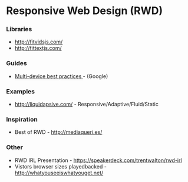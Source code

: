 # Responsive Web Design (RWD)


### Libraries
* http://fitvidsjs.com/
* http://fittextjs.com/

### Guides
* [Multi-device best practices  ](https://developers.google.com/web/fundamentals/) - (Google)


### Examples
* http://liquidapsive.com/ - Responsive/Adaptive/Fluid/Static


### Inspiration
* Best of RWD - http://mediaqueri.es/

### Other
* RWD IRL Presentation - https://speakerdeck.com/trentwalton/rwd-irl
* Vistors browser sizes playedbacked - http://whatyouseeiswhatyouget.net/

